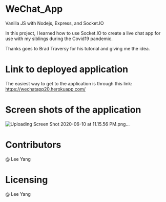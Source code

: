 # WeChat_App
Vanilla JS with Nodejs, Express, and Socket.IO

In this project, I learned how to use Socket.IO to create a live chat app for use with my siblings during the Covid19 pandemic.

Thanks goes to Brad Traversy for his tutorial and giving me the idea.


# Link to deployed application
The easiest way to get to the application is through this link: https://wechatapp20.herokuapp.com/ 

# Screen shots of the application
![Uploading Screen Shot 2020-06-10 at 11.15.56 PM.png…]()

# Contributors
@ Lee Yang

# Licensing
@ Lee Yang


